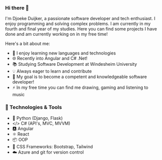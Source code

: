 ### Hi there 👋

I'm Djoeke Duijker, a passionate software developer and tech enthusiast. I enjoy programming and solving complex problems. I am currently in my fourth and final year of my studies. Here you can find some projects I have done and am currently working on in my free time!

Here's a bit about me:

- 🚀 I enjoy learning new languages and technologies
- 🌐 Recently into Angular and C# .Net!
- 📚 Studying Software Development at Windesheim University
- 💡 Always eager to learn and contribute
- 🎯 My goal is to become a competent and knowledgeable software developer!
- ⚡ In my free time you can find me drawing, gaming and listening to music

### 🔧 Technologies & Tools
- 🐍 Python (Django, Flask)
- </> C# (API's, MVC, MVVM)
- 🅰️ Angular
- ⚛️ React
- 📦 OOP
- 🎨 CSS Frameworks: Bootstrap, Tailwind
- ☁️ Azure and git for version control 


<!--
**DDuijker/DDuijker** is a ✨ _special_ ✨ repository because its `README.md` (this file) appears on your GitHub profile.

Here are some ideas to get you started:

- 🔭 I’m currently working on ...
- 🌱 I’m currently learning ...
- 👯 I’m looking to collaborate on ...
- 🤔 I’m looking for help with ...
- 💬 Ask me about ...
- 📫 How to reach me: ...
- 😄 Pronouns: ...
- ⚡ Fun fact: ...
-->
